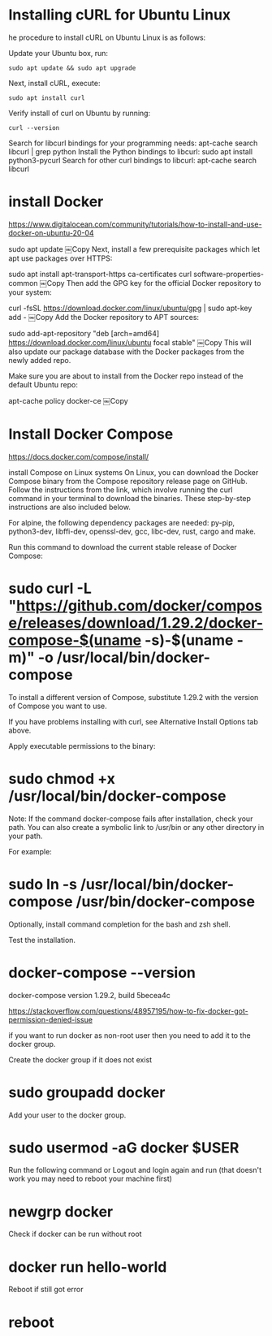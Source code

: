 # Installing cURL for Ubuntu Linux

he procedure to install cURL on Ubuntu Linux is as follows:

Update your Ubuntu box, run: 
```
sudo apt update && sudo apt upgrade
```
Next, install cURL, execute: 
```
sudo apt install curl
```
Verify install of curl on Ubuntu by running: 
```
curl --version
```
Search for libcurl bindings for your programming needs: apt-cache search libcurl | grep python
Install the Python bindings to libcurl: sudo apt install python3-pycurl
Search for other curl bindings to libcurl: apt-cache search libcurl

# install Docker 
https://www.digitalocean.com/community/tutorials/how-to-install-and-use-docker-on-ubuntu-20-04


sudo apt update
￼Copy
Next, install a few prerequisite packages which let apt use packages over HTTPS:

sudo apt install apt-transport-https ca-certificates curl software-properties-common
￼Copy
Then add the GPG key for the official Docker repository to your system:

curl -fsSL https://download.docker.com/linux/ubuntu/gpg | sudo apt-key add -
￼Copy
Add the Docker repository to APT sources:

sudo add-apt-repository "deb [arch=amd64] https://download.docker.com/linux/ubuntu focal stable"
￼Copy
This will also update our package database with the Docker packages from the newly added repo.

Make sure you are about to install from the Docker repo instead of the default Ubuntu repo:

apt-cache policy docker-ce
￼Copy


# Install Docker Compose

https://docs.docker.com/compose/install/

install Compose on Linux systems
On Linux, you can download the Docker Compose binary from the Compose repository release page on GitHub. Follow the instructions from the link, which involve running the curl command in your terminal to download the binaries. These step-by-step instructions are also included below.

For alpine, the following dependency packages are needed: py-pip, python3-dev, libffi-dev, openssl-dev, gcc, libc-dev, rust, cargo and make.

Run this command to download the current stable release of Docker Compose:

# sudo curl -L "https://github.com/docker/compose/releases/download/1.29.2/docker-compose-$(uname -s)-$(uname -m)" -o /usr/local/bin/docker-compose

To install a different version of Compose, substitute 1.29.2 with the version of Compose you want to use.

If you have problems installing with curl, see Alternative Install Options tab above.

Apply executable permissions to the binary:

# sudo chmod +x /usr/local/bin/docker-compose

Note: If the command docker-compose fails after installation, check your path. You can also create a symbolic link to /usr/bin or any other directory in your path.

For example:

# sudo ln -s /usr/local/bin/docker-compose /usr/bin/docker-compose

Optionally, install command completion for the bash and zsh shell.

Test the installation.

# docker-compose --version

docker-compose version 1.29.2, build 5becea4c


https://stackoverflow.com/questions/48957195/how-to-fix-docker-got-permission-denied-issue

if you want to run docker as non-root user then you need to add it to the docker group.

Create the docker group if it does not exist
# sudo groupadd docker
Add your user to the docker group.
# sudo usermod -aG docker $USER
Run the following command or Logout and login again and run (that doesn't work you may need to reboot your machine first)
# newgrp docker

Check if docker can be run without root
# docker run hello-world
Reboot if still got error

# reboot